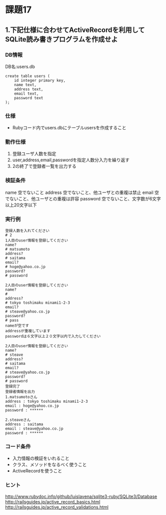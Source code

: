 # 課題17

## 1.下記仕様に合わせてActiveRecordを利用してSQLite読み書きプログラムを作成せよ


### DB情報

DB名:users.db
```
create table users (
    id integer primary key,
    name text,
    address text,
    email text,
    password text
);
```

### 仕様

- Rubyコード内でusers.dbにテーブルusersを作成すること 

### 動作仕様
1. 登録ユーザ人数を指定
2. user,address,email,passwordを指定人数分入力を繰り返す
3. 2の終了で登録者一覧を出力する

### 検証条件
name 空でないこと
address 空でないこと、他ユーザとの重複は禁止
email 空でないこと、他ユーザとの重複は許容
password 空でないこと、文字数が6文字以上20文字以下

### 実行例

```
登録人数を入れてください
# 2
1人目のuser情報を登録してください
name?
# matsumoto
address?
# saitama
email?
# hoge@yahoo.co.jp
password?
# password

2人目のuser情報を登録してください
name?
# 
address?
# tokyo toshimaku minami1-2-3
email?
# steave@yahoo.co.jp
password?
# pass
nameが空です
addressが重複しています
passwordは６文字以上２０文字以内で入力してください

2人目のuser情報を登録してください
name?
# steave
address?
# saitama
email?
# steave@yahoo.co.jp
password?
# password
登録完了
登録者情報を出力
1.matsumotoさん
address : tokyo toshimaku minami1-2-3 
email : hoge@yahoo.co.jp
password : ******

2.steaveさん
address : saitama
email : steave@yahoo.co.jp
password : ******
```

### コード条件
- 入力情報の検証をいれること
- クラス、メソッドをなるべく使うこと
- ActiveRecordを使うこと

### ヒント
http://www.rubydoc.info/github/luislavena/sqlite3-ruby/SQLite3/Database  
http://railsguides.jp/active_record_basics.html  
http://railsguides.jp/active_record_validations.html
